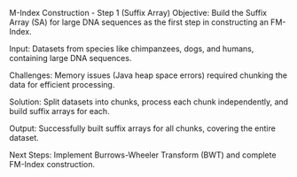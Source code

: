 M-Index Construction - Step 1 (Suffix Array)
Objective: Build the Suffix Array (SA) for large DNA sequences as the first step in constructing an FM-Index.

Input: Datasets from species like chimpanzees, dogs, and humans, containing large DNA sequences.

Challenges: Memory issues (Java heap space errors) required chunking the data for efficient processing.

Solution: Split datasets into chunks, process each chunk independently, and build suffix arrays for each.

Output: Successfully built suffix arrays for all chunks, covering the entire dataset.

Next Steps: Implement Burrows-Wheeler Transform (BWT) and complete FM-Index construction.
